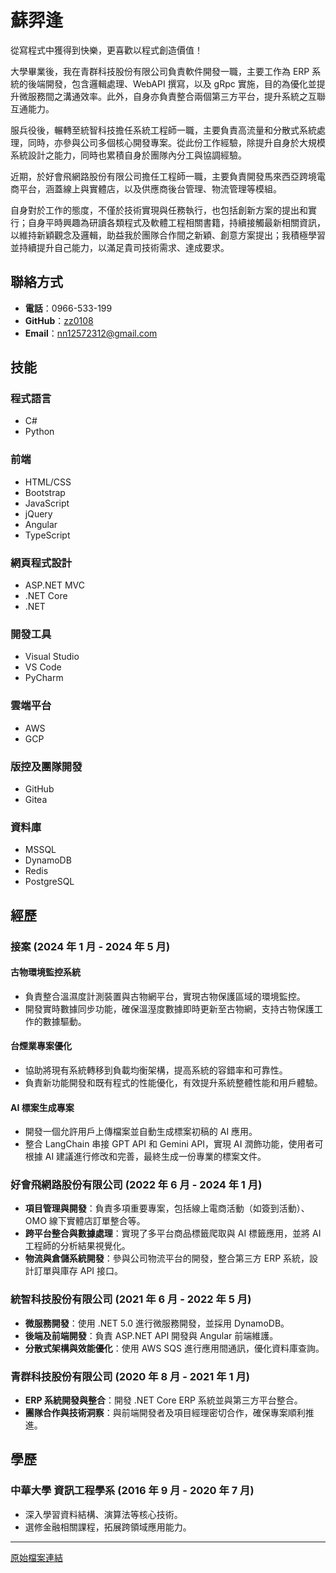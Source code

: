 # 蘇羿逢

從寫程式中獲得到快樂，更喜歡以程式創造價值！

大學畢業後，我在⻘群科技股份有限公司負責軟件開發⼀職，主要⼯作為 ERP 系統的後端開發，包含邏輯處理、WebAPI 撰寫，以及 gRpc 實施，⽬的為優化並提升微服務間之溝通效率。此外，⾃⾝亦負責整合兩個第三⽅平台，提升系統之互聯互通能⼒。

服兵役後，輾轉⾄統智科技擔任系統⼯程師⼀職，主要負責⾼流量和分散式系統處理，同時，亦參與公司多個核⼼開發專案。從此份⼯作經驗，除提升⾃⾝於⼤規模系統設計之能⼒，同時也累積⾃⾝於團隊內分⼯與協調經驗。

近期，於好會⾶網路股份有限公司擔任⼯程師⼀職，主要負責開發⾺來⻄亞跨境電商平台，涵蓋線上與實體店，以及供應商後台管理、物流管理等模組。

⾃⾝對於⼯作的態度，不僅於技術實現與任務執⾏，也包括創新⽅案的提出和實⾏；⾃⾝平時興趣為研讀各類程式及軟體⼯程相關書籍，持續接觸最新相關資訊，以維持新穎觀念及邏輯，助益我於團隊合作間之新穎、創意⽅案提出；我積極學習並持續提升⾃⼰能⼒，以滿⾜貴司技術需求、達成要求。

## 聯絡方式

- **電話**：0966-533-199  
- **GitHub**：[zz0108](https://github.com/zz0108)  
- **Email**：[nn12572312@gmail.com](mailto:nn12572312@gmail.com)

## 技能

### 程式語⾔
- C#
- Python

### 前端
- HTML/CSS
- Bootstrap
- JavaScript
- jQuery
- Angular
- TypeScript

### 網⾴程式設計
- ASP.NET MVC
- .NET Core
- .NET

### 開發⼯具
- Visual Studio
- VS Code
- PyCharm

### 雲端平台
- AWS
- GCP

### 版控及團隊開發
- GitHub
- Gitea

### 資料庫
- MSSQL
- DynamoDB
- Redis
- PostgreSQL

## 經歷

### 接案 (2024 年 1 ⽉ - 2024 年 5 ⽉)
#### 古物環境監控系統
- 負責整合溫濕度計測裝置與古物網平台，實現古物保護區域的環境監控。
- 開發實時數據同步功能，確保溫溼度數據即時更新⾄古物網，⽀持古物保護⼯作的數據驅動。

#### 台煙業專案優化
- 協助將現有系統轉移到負載均衡架構，提⾼系統的容錯率和可靠性。
- 負責新功能開發和既有程式的性能優化，有效提升系統整體性能和⽤戶體驗。

#### AI 標案⽣成專案
- 開發⼀個允許⽤戶上傳檔案並⾃動⽣成標案初稿的 AI 應⽤。
- 整合 LangChain 串接 GPT API 和 Gemini API，實現 AI 潤飾功能，使⽤者可根據 AI 建議進⾏修改和完善，最終⽣成⼀份專業的標案⽂件。

### 好會⾶網路股份有限公司 (2022 年 6 ⽉ - 2024 年 1 ⽉)
- **項⽬管理與開發**：負責多項重要專案，包括線上電商活動（如簽到活動）、OMO 線下實體店訂單整合等。
- **跨平台整合與數據處理**：實現了多平台商品標籤爬取與 AI 標籤應⽤，並將 AI ⼯程師的分析結果視覺化。
- **物流與倉儲系統開發**：參與公司物流平台的開發，整合第三⽅ ERP 系統，設計訂單與庫存 API 接⼝。

### 統智科技股份有限公司 (2021 年 6 ⽉ - 2022 年 5 ⽉)
- **微服務開發**：使用 .NET 5.0 進行微服務開發，並採用 DynamoDB。
- **後端及前端開發**：負責 ASP.NET API 開發與 Angular 前端維護。
- **分散式架構與效能優化**：使用 AWS SQS 進行應用間通訊，優化資料庫查詢。

### ⻘群科技股份有限公司 (2020 年 8 ⽉ - 2021 年 1 ⽉)
- **ERP 系統開發與整合**：開發 .NET Core ERP 系統並與第三方平台整合。
- **團隊合作與技術洞察**：與前端開發者及項目經理密切合作，確保專案順利推進。

## 學歷

### 中華⼤學 資訊⼯程學系 (2016 年 9 ⽉ - 2020 年 7 ⽉)
- 深入學習資料結構、演算法等核心技術。
- 選修金融相關課程，拓展跨領域應用能力。

---

[原始檔案連結](https://www.cake.me/search?ref=resume_pdf&utm_content=nn12572312-zz0917&utm_medium=pdf&utm_source=resume)
